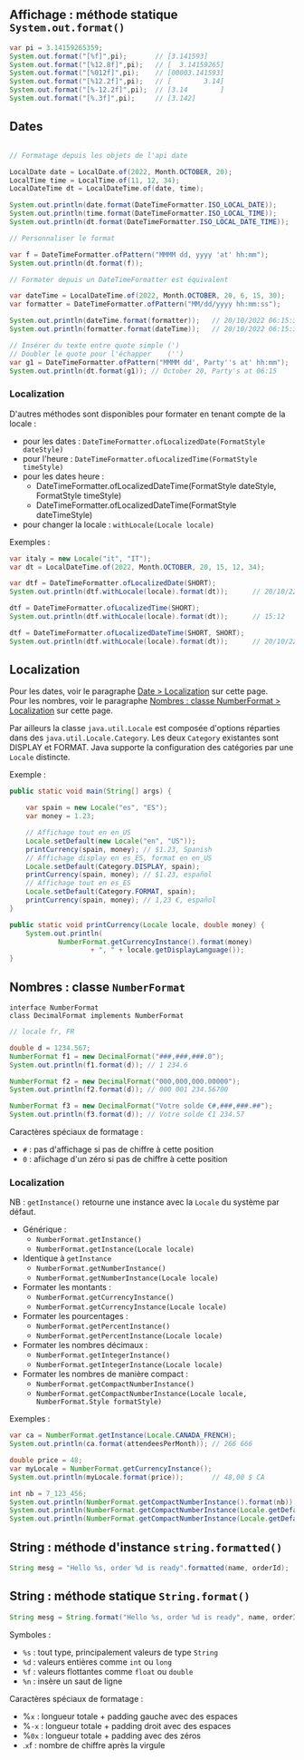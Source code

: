 ## Affichage : méthode statique `System.out.format()`

```java
var pi = 3.14159265359;
System.out.format("[%f]",pi);       // [3.141593]
System.out.format("[%12.8f]",pi);   // [  3.14159265]
System.out.format("[%012f]",pi);    // [00003.141593]
System.out.format("[%12.2f]",pi);   // [        3.14]
System.out.format("[%-12.2f]",pi);  // [3.14        ]
System.out.format("[%.3f]",pi);     // [3.142]
```

## Dates

```java

// Formatage depuis les objets de l'api date

LocalDate date = LocalDate.of(2022, Month.OCTOBER, 20);
LocalTime time = LocalTime.of(11, 12, 34);
LocalDateTime dt = LocalDateTime.of(date, time);

System.out.println(date.format(DateTimeFormatter.ISO_LOCAL_DATE));
System.out.println(time.format(DateTimeFormatter.ISO_LOCAL_TIME));
System.out.println(dt.format(DateTimeFormatter.ISO_LOCAL_DATE_TIME));

// Personnaliser le format

var f = DateTimeFormatter.ofPattern("MMMM dd, yyyy 'at' hh:mm");
System.out.println(dt.format(f));

// Formater depuis un DateTimeFormatter est équivalent

var dateTime = LocalDateTime.of(2022, Month.OCTOBER, 20, 6, 15, 30);
var formatter = DateTimeFormatter.ofPattern("MM/dd/yyyy hh:mm:ss");

System.out.println(dateTime.format(formatter));   // 20/10/2022 06:15:30
System.out.println(formatter.format(dateTime));   // 20/10/2022 06:15:30

// Insérer du texte entre quote simple (')
// Doubler le quote pour l'échapper    ('') 
var g1 = DateTimeFormatter.ofPattern("MMMM dd', Party''s at' hh:mm");
System.out.println(dt.format(g1)); // October 20, Party's at 06:15

```

### Localization

D'autres méthodes sont disponibles pour formater en tenant compte de la locale : 
- pour les dates : `DateTimeFormatter.ofLocalizedDate(FormatStyle dateStyle)`
- pour l'heure : `DateTimeFormatter.ofLocalizedTime(FormatStyle timeStyle)`
- pour les dates heure :
  * DateTimeFormatter.ofLocalizedDateTime(FormatStyle dateStyle, FormatStyle timeStyle)
  * DateTimeFormatter.ofLocalizedDateTime(FormatStyle dateTimeStyle)
- pour changer la locale : `withLocale(Locale locale)`

Exemples :
```java
var italy = new Locale("it", "IT");
var dt = LocalDateTime.of(2022, Month.OCTOBER, 20, 15, 12, 34);

var dtf = DateTimeFormatter.ofLocalizedDate(SHORT);
System.out.println(dtf.withLocale(locale).format(dt));      // 20/10/22

dtf = DateTimeFormatter.ofLocalizedTime(SHORT);
System.out.println(dtf.withLocale(locale).format(dt));      // 15:12

dtf = DateTimeFormatter.ofLocalizedDateTime(SHORT, SHORT);
System.out.println(dtf.withLocale(locale).format(dt));      // 20/10/22, 15:12
```

## Localization

Pour les dates, voir le paragraphe [Date > Localization](#localization) sur cette page. \
Pour les nombres, voir le paragraphe [Nombres : classe NumberFormat > Localization](#localization-2) sur cette page.

Par ailleurs la classe `java.util.Locale` est composée d'options réparties dans des `java.util.Locale.Category`. Les deux `Category` existantes sont DISPLAY et FORMAT. Java supporte la configuration des catégories par une `Locale` distincte.

Exemple :

```java
public static void main(String[] args) {

    var spain = new Locale("es", "ES");
    var money = 1.23;

    // Affichage tout en en_US
    Locale.setDefault(new Locale("en", "US"));
    printCurrency(spain, money); // $1.23, Spanish
    // Affichage display en es_ES, format en en_US
    Locale.setDefault(Category.DISPLAY, spain);
    printCurrency(spain, money); // $1.23, español
    // Affichage tout en es_ES
    Locale.setDefault(Category.FORMAT, spain);
    printCurrency(spain, money); // 1,23 €, español
}

public static void printCurrency(Locale locale, double money) {
    System.out.println(
            NumberFormat.getCurrencyInstance().format(money)
                    + ", " + locale.getDisplayLanguage());
}
```

## Nombres : classe `NumberFormat`

`interface NumberFormat` \
`class DecimalFormat implements NumberFormat`

```java
// locale fr, FR

double d = 1234.567;
NumberFormat f1 = new DecimalFormat("###,###,###.0");
System.out.println(f1.format(d)); // 1 234.6

NumberFormat f2 = new DecimalFormat("000,000,000.00000");
System.out.println(f2.format(d)); // 000 001 234.56700

NumberFormat f3 = new DecimalFormat("Votre solde €#,###,###.##");
System.out.println(f3.format(d)); // Votre solde €1 234.57
```

Caractères spéciaux de formatage :
- `#` : pas d'affichage si pas de chiffre à cette position
- `0` : afiichage d'un zéro si pas de chiffre à cette position

### Localization

NB : `getInstance()` retourne une instance avec la `Locale` du système par défaut.

- Générique :
  * `NumberFormat.getInstance()`
  * `NumberFormat.getInstance(Locale locale)`
- Identique à `getInstance`
  * `NumberFormat.getNumberInstance()`
  * `NumberFormat.getNumberInstance(Locale locale)`
- Formater les montants :
  * `NumberFormat.getCurrencyInstance()`
  * `NumberFormat.getCurrencyInstance(Locale locale)`
- Formater les pourcentages :
  * `NumberFormat.getPercentInstance()`
  * `NumberFormat.getPercentInstance(Locale locale)`
- Formater les nombres décimaux :
  * `NumberFormat.getIntegerInstance()`
  * `NumberFormat.getIntegerInstance(Locale locale)`
- Formater les nombres de manière compact :
  * `NumberFormat.getCompactNumberInstance()`
  * `NumberFormat.getCompactNumberInstance(Locale locale, NumberFormat.Style formatStyle)`

Exemples :

```java
var ca = NumberFormat.getInstance(Locale.CANADA_FRENCH);
System.out.println(ca.format(attendeesPerMonth)); // 266 666

double price = 48;
var myLocale = NumberFormat.getCurrencyInstance();
System.out.println(myLocale.format(price));       // 48,00 $ CA

int nb = 7_123_456;
System.out.println(NumberFormat.getCompactNumberInstance().format(nb));                                  // 7M
System.out.println(NumberFormat.getCompactNumberInstance(Locale.getDefault(), Style.SHORT).format(nb));  // 7M
System.out.println(NumberFormat.getCompactNumberInstance(Locale.getDefault(), Style.LONG).format(nb));   // 7 million
```

## String : méthode d'instance `string.formatted()`

```java
String mesg = "Hello %s, order %d is ready".formatted(name, orderId);
```

## String : méthode statique `String.format()`

```java
String mesg = String.format("Hello %s, order %d is ready", name, orderId);
```

Symboles : 
- `%s` : tout type, principalement valeurs de type `String`
- `%d` : valeurs entières comme `int` ou `long`
- `%f` : valeurs flottantes comme `float` ou `double`
- `%n` : insère un saut de ligne


Caractères spéciaux de formatage :
- %`x`  : longueur totale + padding gauche avec des espaces
- %`-x` : longueur totale + padding droit avec des espaces
- %`0x` : longueur totale + padding avec des zéros
- .`x`f : nombre de chiffre après la virgule
